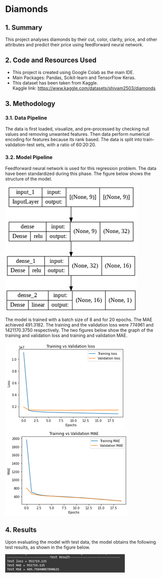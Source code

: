 # Diamonds

## 1. Summary
This project analyses diamonds by their cut, color, clarity, price, and other attributes and predict their price using feedforward neural network.

## 2. Code and Resources Used
*	This project is created using Google Colab as the main IDE.
*	Main Packages: Pandas, Scikit-learn and TensorFlow Keras.
*	This dataset has been taken from Kaggle.</br>
Kaggle link: https://www.kaggle.com/datasets/shivam2503/diamonds

## 3. Methodology
### 3.1. Data Pipeline
The data is first loaded, visualize, and pre-processed by checking null values and removing unwanted features. Then data perform numerical encoding for features because its rank based. The data is split into train-validation-test sets, with a ratio of 60:20:20.

### 3.2. Model Pipeline
Feedforward neural network is used for this regression problem. The data have been standardized during this phase. The figure below shows the structure of the model.

![Model Structure](img/model.png)

The model is trained with a batch size of 8 and for 20 epochs. The MAE achieved 491.3182. The training and the validation loss were 774961 and 1421170.3750 respectively. The two figures below show the graph of the training and validation loss and training and validation MAE.

![Loss Graph](img/training_vs_validation_loss.png)![MAE Graph](img/training_vs_validation_MAE.png)

## 4. Results
Upon evaluating the model with test data, the model obtains the following test results, as shown in the figure below.

![Test Result](img/test_result.png)
